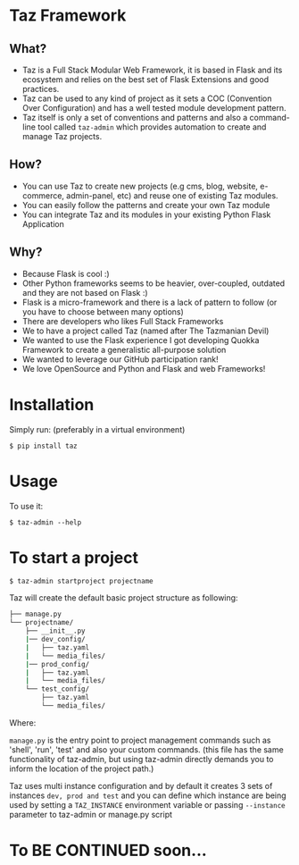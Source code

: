 # Taz Framework

## What?

- Taz is a Full Stack Modular Web Framework, it is based in Flask and its ecosystem and relies on the best set of Flask Extensions and good practices.  
- Taz can be used to any kind of project as it sets a COC (Convention Over Configuration) and has a well tested module development pattern.
- Taz itself is only a set of conventions and patterns and also a command-line tool called ```taz-admin``` which provides automation to create and manage Taz projects.

## How?

- You can use Taz to create new projects (e.g cms, blog, website, e-commerce, admin-panel, etc) and reuse one of existing Taz modules.
- You can easily follow the patterns and create your own Taz module 
- You can integrate Taz and its modules in your existing Python Flask Application

## Why?

- Because Flask is cool :)
- Other Python frameworks seems to be heavier, over-coupled, outdated and they are not based on Flask :)
- Flask is a micro-framework and there is a lack of pattern to follow (or you have to choose between many options)
- There are developers who likes Full Stack Frameworks
- We to have a project called Taz (named after The Tazmanian Devil)
- We wanted to use the Flask experience I got developing Quokka Framework to create a generalistic all-purpose solution
- We wanted to leverage our GitHub participation rank!
- We love OpenSource and Python and Flask and web Frameworks! 

# Installation

Simply run: (preferably in a virtual environment)

    $ pip install taz

# Usage

To use it:

    $ taz-admin --help


# To start a project

    $ taz-admin startproject projectname

Taz will create the default basic project structure as following:

```bash
├── manage.py
└── projectname/
    ├── __init__.py
    |── dev_config/
    |   ├── taz.yaml
    |   └── media_files/
    |── prod_config/
    |   ├── taz.yaml
    |   └── media_files/
    └── test_config/
        ├── taz.yaml
        └── media_files/
```

Where:

```manage.py``` is the entry point to project management commands such as 'shell', 'run', 'test' and also your custom commands. (this file has the same functionality of taz-admin, but using taz-admin directly demands you to inform
the location of the project path.)


Taz uses multi instance configuration and by default it creates 3 sets of instances ``dev, prod and test`` and you can define which instance are being used by setting a ``TAZ_INSTANCE`` environment variable or passing ``--instance`` parameter to taz-admin or manage.py script

# To BE CONTINUED soon...  
